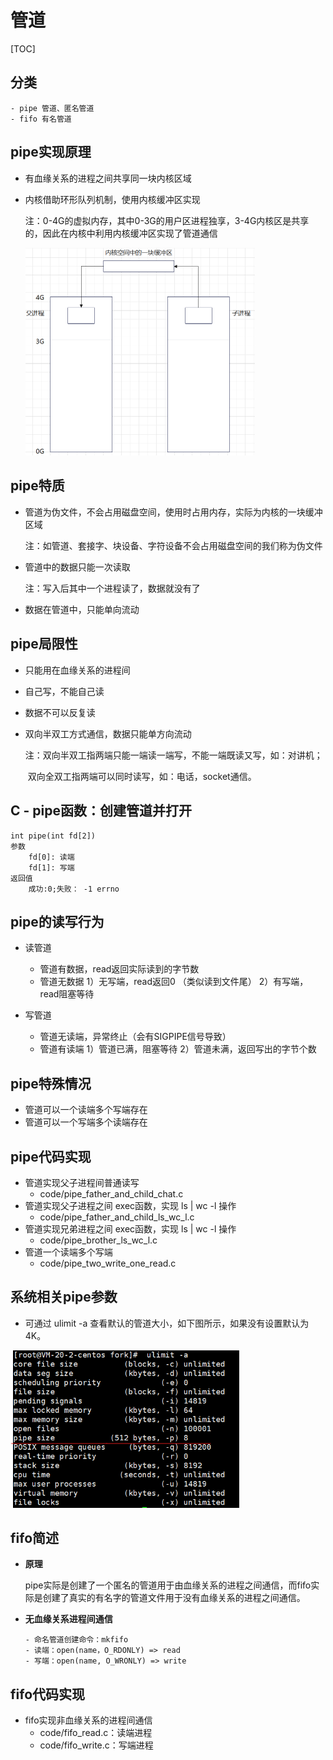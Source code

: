 

# **管道**

[TOC]

## **分类**

```
- pipe 管道、匿名管道 
- fifo 有名管道
```

## **pipe实现原理**

- 有血缘关系的进程之间共享同一块内核区域

- 内核借助环形队列机制，使用内核缓冲区实现

  注：0-4G的虚拟内存，其中0-3G的用户区进程独享，3-4G内核区是共享的，因此在内核中利用内核缓冲区实现了管道通信

  <img src="images/管道通信.png" alt="image-20211216224512543" style="zoom:50%;" />

## **pipe特质**

- 管道为伪文件，不会占用磁盘空间，使用时占用内存，实际为内核的一块缓冲区域

  注：如管道、套接字、块设备、字符设备不会占用磁盘空间的我们称为伪文件

- 管道中的数据只能一次读取

  注：写入后其中一个进程读了，数据就没有了

- 数据在管道中，只能单向流动



## **pipe局限性**

- 只能用在血缘关系的进程间

- 自己写，不能自己读

- 数据不可以反复读

- 双向半双工方式通信，数据只能单方向流动

  注：双向半双工指两端只能一端读一端写，不能一端既读又写，如：对讲机；

  ​		双向全双工指两端可以同时读写，如：电话，socket通信。

  

## **C - pipe函数：创建管道并打开**

	int pipe(int fd[2])
	参数
		fd[0]: 读端
		fd[1]: 写端
	返回值
		成功:0;失败： -1 errno

## **pipe的读写行为**

- 读管道

	- 管道有数据，read返回实际读到的字节数
	- 管道无数据
		1）无写端，read返回0 （类似读到文件尾）
		2）有写端，read阻塞等待

- 写管道

	- 管道无读端，异常终止（会有SIGPIPE信号导致）
	- 管道有读端
		1）管道已满，阻塞等待
		2）管道未满，返回写出的字节个数



## **pipe特殊情况**

- 管道可以一个读端多个写端存在
- 管道可以一个写端多个读端存在



## **pipe代码实现**

- 管道实现父子进程间普通读写
  - code/pipe_father_and_child_chat.c
- 管道实现父子进程之间 exec函数，实现 ls | wc -l 操作
  - code/pipe_father_and_child_ls_wc_l.c
- 管道实现兄弟进程之间 exec函数，实现 ls | wc -l 操作
  - code/pipe_brother_ls_wc_l.c
- 管道一个读端多个写端
  - code/pipe_two_write_one_read.c

## **系统相关pipe参数**

- 可通过 ulimit -a 查看默认的管道大小，如下图所示，如果没有设置默认为4K。

<img src="images/ulimit-pipe.png" style="zoom: 67%;" />



## **fifo简述**

- **原理**

  pipe实际是创建了一个匿名的管道用于由血缘关系的进程之间通信，而fifo实际是创建了真实的有名字的管道文件用于没有血缘关系的进程之间通信。

  

- **无血缘关系进程间通信**

  ```
  - 命名管道创建命令：mkfifo
  - 读端：open(name，O_RDONLY) => read
  - 写端：open(name, O_WRONLY) => write
  ```

## **fifo代码实现**

- fifo实现非血缘关系的进程间通信
  - code/fifo_read.c：读端进程
  - code/fifo_write.c：写端进程

